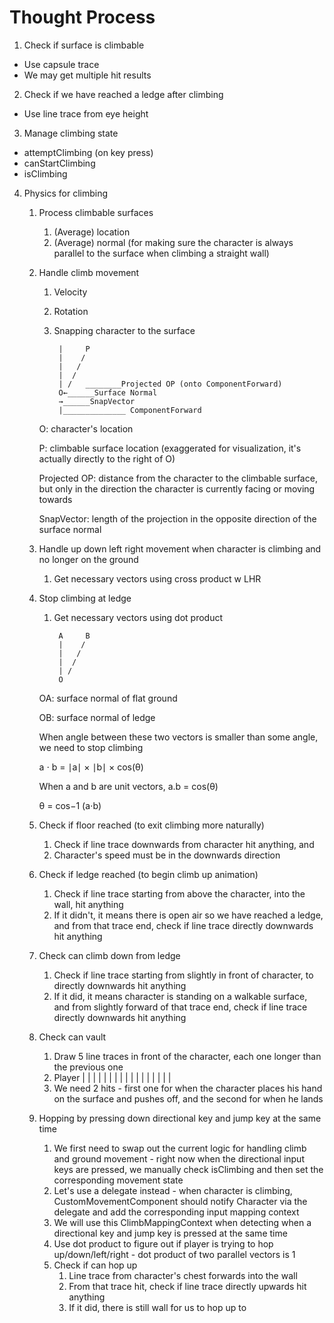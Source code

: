 # Thought Process
1. Check if surface is climbable
- Use capsule trace
- We may get multiple hit results

2. Check if we have reached a ledge after climbing
- Use line trace from eye height

3. Manage climbing state
- attemptClimbing (on key press)
- canStartClimbing
- isClimbing

4. Physics for climbing
    1. Process climbable surfaces
        1. (Average) location
        2. (Average) normal (for making sure the character is always parallel to the surface when climbing a straight wall)
    2. Handle climb movement
        1. Velocity
        2. Rotation
        3. Snapping character to the surface
                        
                |     P
                |    /
                |   /  
                |  /  
                | /   ________Projected OP (onto ComponentForward)
                O←______Surface Normal
                →______SnapVector
                |______________ ComponentForward


        O: character's location
        
        P: climbable surface location (exaggerated for visualization, it's actually directly to the right of O)

        Projected OP: distance from the character to the climbable surface, but only in the direction the character is currently facing or moving towards

        SnapVector: length of the projection in the opposite direction of the surface normal

    3. Handle up down left right movement when character is climbing and no longer on the ground
        1. Get necessary vectors using cross product w LHR
    
    4. Stop climbing at ledge
        1. Get necessary vectors using dot product

                A     B
                |    / 
                |   /  
                |  /  
                | /
                O

        OA: surface normal of flat ground
        
        OB: surface normal of ledge

        When angle between these two vectors is smaller than some angle, we need to stop climbing
        
        a ⋅ b = ∣a∣ × ∣b∣ × cos(θ)
        
        When a and b are unit vectors, a.b = cos(θ)
        
        θ = cos−1 (a⋅b)

    5. Check if floor reached (to exit climbing more naturally)
        1. Check if line trace downwards from character hit anything, and
        2. Character's speed must be in the downwards direction
    
    6. Check if ledge reached (to begin climb up animation)
        1. Check if line trace starting from above the character, into the wall, hit anything
        2. If it didn't, it means there is open air so we have reached a ledge, and from that trace end, check if line trace directly downwards hit anything

    6. Check can climb down from ledge
        1. Check if line trace starting from slightly in front of character, to directly downwards hit anything
        2. If it did, it means character is standing on a walkable surface, and from slightly forward of that trace end, check if line trace directly downwards hit anything

    7. Check can vault
        1. Draw 5 line traces in front of the character, each one longer than the previous one
        2. Player | | | | |
                    | | | |
                    | | | |
                      | | |
                          |
        3. We need 2 hits - first one for when the character places his hand on the surface and pushes off, and the second for when he lands

    8. Hopping by pressing down directional key and jump key at the same time
        1. We first need to swap out the current logic for handling climb and ground movement - right now when the directional input keys are pressed, we manually check isClimbing and then set the corresponding movement state
        2. Let's use a delegate instead - when character is climbing, CustomMovementComponent should notify Character via the delegate and add the corresponding input mapping context
        3. We will use this ClimbMappingContext when detecting when a directional key and jump key is pressed at the same time
        4. Use dot product to figure out if player is trying to hop up/down/left/right - dot product of two parallel vectors is 1
        5. Check if can hop up
            1. Line trace from character's chest forwards into the wall
            2. From that trace hit, check if line trace directly upwards hit anything
            3. If it did, there is still wall for us to hop up to